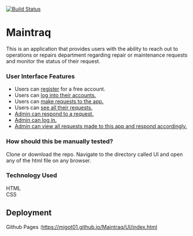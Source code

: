 [![Build Status](https://travis-ci.org/migot01/Maintraq.svg?branch=challenge-2-develop)](https://travis-ci.org/migot01/Maintraq)

# Maintraq
This is an application that provides users with the ability to reach out to operations or repairs department regarding repair or maintenance requests and monitor the status of their request.  

### User Interface Features  
* Users can [register](https://migot01.github.io/Maintraq/UI/register.html) for a free account.  
* Users can [log into their accounts.](https://migot01.github.io/Maintraq/UI/login.html)  
* Users can [make requests to the app.](https://migot01.github.io/Maintraq/UI/userrequest.html)  
* Users can [see all their requests.](https://migot01.github.io/Maintraq/UI/userrequest_list.html)   
* [Admin can respond to a request. ](https://migot01.github.io/Maintraq/UI/adminresponserequest.html) 
* [Admin can log in.](https://migot01.github.io/Maintraq/UI/login.html)  
* [Admin can view all requests made to this app and respond accordingly.](https://migot01.github.io/Maintraq/UI/adminpage.html)   
### How should this be manually tested?
Clone or download the repo. Navigate to the directory called UI and open any of the html file on any browser.

### Technology Used   
HTML  
CSS  
## Deployment  
Github Pages :https://migot01.github.io/Maintraq/UI/index.html

